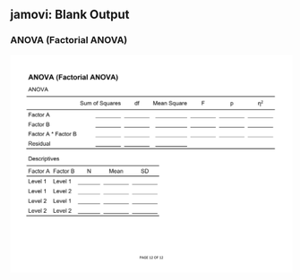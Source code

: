 ## jamovi: Blank Output

### ANOVA (Factorial ANOVA)

<p align="center"><kbd><img src="factorial.png"></kbd></p>
